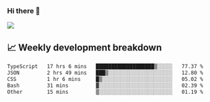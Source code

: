 ### Hi there 👋
<img align="center" src="https://github-readme-stats.vercel.app/api?username=Tumao727&show_icons=true&hide_title=true&theme=dracula" />


## 📈 Weekly development breakdown
<!--START_SECTION:waka-->

```txt
TypeScript   17 hrs 6 mins   ███████████████████▒░░░░░   77.37 %
JSON         2 hrs 49 mins   ███▒░░░░░░░░░░░░░░░░░░░░░   12.80 %
CSS          1 hr 6 mins     █▒░░░░░░░░░░░░░░░░░░░░░░░   05.02 %
Bash         31 mins         ▓░░░░░░░░░░░░░░░░░░░░░░░░   02.39 %
Other        15 mins         ▒░░░░░░░░░░░░░░░░░░░░░░░░   01.19 %
```

<!--END_SECTION:waka-->
